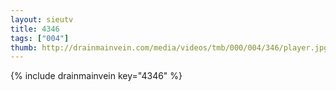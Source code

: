 ```yaml
--- 
layout: sieutv
title: 4346
tags: ["004"]
thumb: http://drainmainvein.com/media/videos/tmb/000/004/346/player.jpg
---
```

{% include drainmainvein key="4346" %} 
